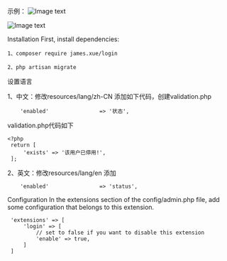 示例：
![Image text](https://github.com/xiaoxuan6/login/blob/master/login.png)

![Image text](https://github.com/xiaoxuan6/login/blob/master/user.png)

Installation
First, install dependencies:

    1、composer require james.xue/login
    
    2、php artisan migrate
 
    
设置语言
    
   1、中文：修改resources/lang/zh-CN 添加如下代码，创建validation.php
    
        'enabled'                => '状态',
        
   validation.php代码如下
    
    <?php
     return [
         'exists' => '该用户已停用!',
     ];
        
   2、英文：修改resources/lang/en 添加
        
        'enabled'                => 'status',
        
Configuration
 In the extensions section of the config/admin.php file, add some configuration that belongs to this extension.
 
     'extensions' => [
         'login' => [
             // set to false if you want to disable this extension
             'enable' => true,
         ]
     ]
     

